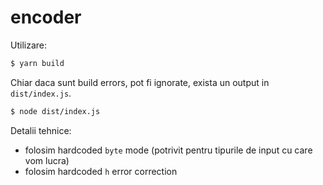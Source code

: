 # encoder

Utilizare:

```sh
$ yarn build
```

Chiar daca sunt build errors, pot fi ignorate, exista un output in `dist/index.js`.

```sh
$ node dist/index.js
```

Detalii tehnice:
- folosim hardcoded `byte` mode (potrivit pentru tipurile de input cu care vom lucra)
- folosim hardcoded `h` error correction
